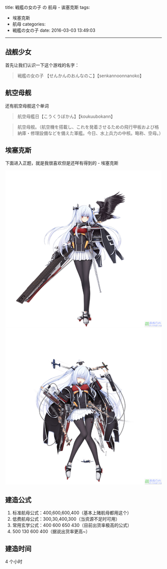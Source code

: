 title: 戦艦の女の子 の 航母 - 诶塞克斯
tags:
  - 埃塞克斯
  - 航母
categories:
  - 戦艦の女の子
date: 2016-03-03 13:49:03
---

## 战舰少女
首先让我们认识一下这个游戏的名字：
> 戦艦の女の子 【せんかんのおんなのこ】【senkannoonnanoko】

## 航空母舰
还有航空母舰这个单词
> 航空母艦日【こうくうぼかん】【koukuubokann】  

> 航空母舰。（航空機を搭載し、これを発着させるための飛行甲板および格納庫・修理設備などを備えた軍艦。今日、水上兵力の中核。略称、空母。）

## 埃塞克斯
下面进入正题，就是我很喜欢但是还咩有得到的 - 埃塞克斯

![正常](..//images/aise-normal.png)
![正常](..//images/aise-broken.png)

## 建造公式

1. 标准航母公式：400,600,600,400（基本上赌航母都用这个）
2. 低费航母公式：300,30,400,300（当资源不足时可用）
3. 常用玄学公式：400 600 650 430（目前出货率极高的公式）
4. 500 130 600 400（据说出货率更高~）

## 建造时间
4 个小时

